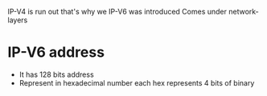 IP-V4 is run out that's why we IP-V6 was introduced
Comes under network-layers

# IP-V6 address 
 - It has 128 bits address
 - Represent in hexadecimal number each hex represents 4 bits of binary